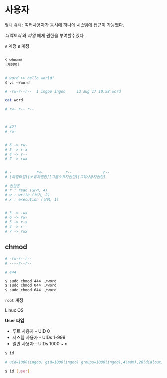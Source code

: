 # 사용자

`멀티 유저` : 여러사용자가 동시에 하나에 시스템에 접근이 가능했다.

_디렉토리_ 와 _파일_ 에게 권한을 부여할수있다.

`A` 계정
`B` 계정

```sh

$ whoami
[계정명]


# word >> hello world!
$ vi ~/word

# -rw-r--r--  1 ingoo ingoo     13 Aug 17 10:58 word

cat word

# rw- r-- r--



# 421
# rw-


# 6 -> rw-
# 5 -> r-x
# 4 -> r--
# 7 -> rwx


# -           rw-          r--              r--
# [파일타입][소유자권한][그룹소유자권한][그외사용자권한]

# 권한은
# r : read (읽기, 4)
# w : write (쓰기, 2)
# x : execution (실행, 1)


# 3 -> -wx
# 6 -> rw-
# 5 -> r-x
# 4 -> r--
# 7 -> rwx

```

## chmod

```sh
# -rw-r--r--
# ----r--r--

# 444

$ sudo chmod 444 ./word
$ sudo chmod 044 ./word
$ sudo chmod 644 ./word

```

`root` 계정

Linux OS

**User 타입**

- 루트 사용자 - UID 0
- 시스템 사용자 - UIDs 1-999
- 일반 사용자 - UIDs 1000 ~ n

```sh
$ id

# uid=1000(ingoo) gid=1000(ingoo) groups=1000(ingoo),4(adm),20(dialout),24(cdrom),25(floppy),27(sudo),29(audio),30(dip),44(video),46(plugdev),117(netdev),1001(docker)

$ id [user]

```
